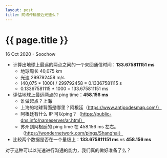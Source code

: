 ```yaml
---
layout: post
title: 网络传输接近光速么？
---
```


{{ page.title }}
================
<p class="meta">16 Oct 2020 - Soochow </p>

* 计算出地球上最远的两点之间的一个来回通信时间：**133.675811151 ms**
  * 地球周长 40,075 km
  * 光速 299792458 m/s
  * (40,075 * 1000) / 299792458 = 0.13367581115 s
  * 0.13367581115 * 1000 = 133.675811151 ms
* 评估地球上最远两点的 ping time：**458.156 ms**
  * 谁做起点？上海
  * 上海的地球背面是哪里？阿根廷（https://www.antipodesmap.com/）
  * 阿根廷有什么 IP 可以ping？（https://public-dns.info/nameserver/ar.html）
  * 苏州到阿根廷的 ping time 在 458.156 ms 左右。（https://wondernetwork.com/pings/Shanghai）
* 比较两个数据是否在一个量级上：**133.675811151 ms** vs **458.156 ms**

对于这种可以以光速进行沟通的能力，我们真的做好准备了么？
